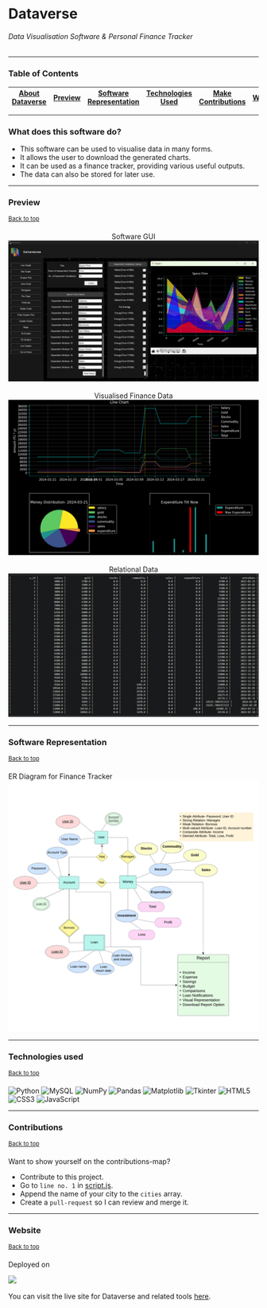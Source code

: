 # Dataverse
###### Data Visualisation Software & Personal Finance Tracker
---
### Table of Contents 
| [About Dataverse](#what-does-this-software-do) | [Preview](#preview) | [Software Representation](#software-representation) | [Technologies Used](#technologies-used) | [Make Contributions](#contributions) | [Website](#website) |
|:--:|:--:|:--:|:--:|:--:|:--:|

---

### What does this software do?
- This software can be used to visualise data in many forms.
- It allows the user to download the generated charts.
- It can be used as a finance tracker, providing various useful outputs.
- The data can also be stored for later use.

---

### Preview
<sup><a href="#table-of-contents" align="right">Back to top</a></sup>
<div align=center>

Software GUI
<br>
<img src="web_images/about_down.png" width="800px">
<br><br>
Visualised Finance Data
<br>
<img src="preview.png" width="800px">
<br><br>
Relational Data
<br>
<img src="data.png" width="800px">
</div>

---

### Software Representation
<sup><a href="#table-of-contents" align="right">Back to top</a></sup>

ER Diagram for Finance Tracker
![](ER_diagram.png)

---

### Technologies used
<sup><a href="#table-of-contents" align="right">Back to top</a></sup>

![Python](https://img.shields.io/badge/Python-FFD43B?style=for-the-badge&logo=python&logoColor=blue)
![MySQL](https://img.shields.io/badge/MySQL-005C84?style=for-the-badge&logo=mysql&logoColor=white) 
![NumPy](https://img.shields.io/badge/numpy-%23013243.svg?style=for-the-badge&logo=numpy&logoColor=white)
![Pandas](https://img.shields.io/badge/pandas-%23150458.svg?style=for-the-badge&logo=pandas&logoColor=white)
![Matplotlib](https://img.shields.io/badge/Matplotlib-%2311557c.svg?style=for-the-badge&logo=python&logoColor=white)
![Tkinter](https://img.shields.io/badge/Tkinter-blue?style=for-the-badge&logo=python&logoColor=white) 
![HTML5](https://img.shields.io/badge/HTML5-E34F26?style=for-the-badge&logo=html5&logoColor=white) 
![CSS3](https://img.shields.io/badge/CSS3-1572B6?style=for-the-badge&logo=css3&logoColor=white)
![JavaScript](https://img.shields.io/badge/JavaScript-323330?style=for-the-badge&logo=javascript&logoColor=F7DF1E) 

---
### Contributions
<sup><a href="#table-of-contents" align="right">Back to top</a></sup>

Want to show yourself on the contributions-map?

- Contribute to this project.
- Go to `line no. 1` in [script.js](script.js).
- Append the name of your city to the `cities` array.
- Create a `pull-request` so I can review and merge it.

---
### Website
<sup><a href="#table-of-contents" align="right">Back to top</a></sup>

Deployed on

<img height="50px" src="https://upload.wikimedia.org/wikipedia/commons/thumb/9/97/Netlify_logo_%282%29.svg/1200px-Netlify_logo_%282%29.svg.png">

You can visit the live site for Dataverse and related tools [here](https://multiverse-dataverse.netlify.app/).
